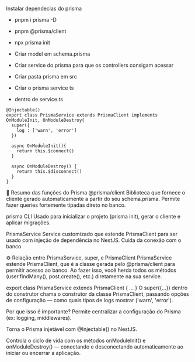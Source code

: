 Instalar dependecias do prisma
- pnpm i prisma -D
- pnpm @prisma/client
- npx prisma init

- Criar model em schema.prisma

- Criar service do prisma para que os controllers consigam acessar
- Criar pasta prisma em src
- Criar o prisma service ts
- dentro de service.ts
``` 
@Injectable()
export class PrismaService extends PrismaClient implements OnModuleInit, OnModuleDestroy{
  super({
    log : ['warn', 'error']
  })

  async OnModuleInit(){
    return this.$connect()
  }

  async OnModuleDestroy() {
    return this.$disconnect()
  }
}
```

🧩 Resumo das funções do Prisma
@prisma/client
Biblioteca que fornece o cliente gerado automaticamente a partir do seu schema.prisma.
Permite fazer queries fortemente tipadas direto no banco.

prisma CLI
Usado para inicializar o projeto (prisma init), gerar o cliente e aplicar migrações.

PrismaService
Service customizado que estende PrismaClient para ser usado com injeção de dependência no NestJS.
Cuida da conexão com o banco

⚙️ Relação entre PrismaService, super, e PrismaClient
PrismaService estende PrismaClient, que é a classe gerada pelo @prisma/client para permitir acesso ao banco.
Ao fazer isso, você herda todos os métodos (user.findMany(), post.create(), etc.) diretamente na sua service.

export class PrismaService extends PrismaClient { ... }
O super({...}) dentro do construtor chama o construtor da classe PrismaClient, passando opções de configuração — como quais tipos de logs mostrar ('warn', 'error').

Por que isso é importante?
Permite centralizar a configuração do Prisma (ex: logging, middlewares).

Torna o Prisma injetável com @Injectable() no NestJS.

Controla o ciclo de vida com os métodos onModuleInit() e onModuleDestroy() — conectando e desconectando automaticamente ao iniciar ou encerrar a aplicação.